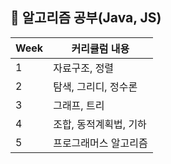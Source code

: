 ##  🍎 알고리즘 공부(Java, JS)

| Week |커리큘럼 내용 |
| ------|----------- |
| 1 | 자료구조, 정렬|
| 2 | 탐색, 그리디, 정수론 |
| 3 | 그래프, 트리 ||
| 4 | 조합, 동적계획법, 기하 |
| 5 | 프로그래머스 알고리즘 |
